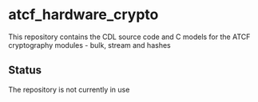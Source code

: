 # atcf_hardware_crypto

This repository contains the CDL source code and C models for the
ATCF cryptography modules - bulk, stream and hashes

## Status

The repository is not currently in use
